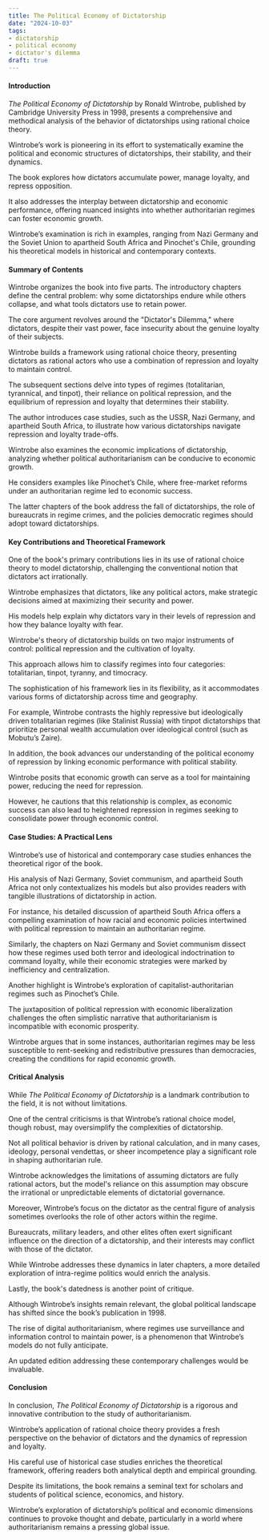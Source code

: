 ```yaml
---
title: The Political Economy of Dictatorship
date: "2024-10-03"
tags:
- dictatorship
- political economy
- dictator's dilemma
draft: true
---
```


#### **Introduction**

*The Political Economy of Dictatorship* by Ronald Wintrobe, published by Cambridge University Press in 1998, presents a comprehensive and methodical analysis of the behavior of dictatorships using rational choice theory.

Wintrobe’s work is pioneering in its effort to systematically examine the political and economic structures of dictatorships, their stability, and their dynamics.

The book explores how dictators accumulate power, manage loyalty, and repress opposition.

It also addresses the interplay between dictatorship and economic performance, offering nuanced insights into whether authoritarian regimes can foster economic growth.

Wintrobe’s examination is rich in examples, ranging from Nazi Germany and the Soviet Union to apartheid South Africa and Pinochet's Chile, grounding his theoretical models in historical and contemporary contexts.

#### **Summary of Contents**

Wintrobe organizes the book into five parts. The introductory chapters define the central problem: why some dictatorships endure while others collapse, and what tools dictators use to retain power.

The core argument revolves around the "Dictator's Dilemma," where dictators, despite their vast power, face insecurity about the genuine loyalty of their subjects.

Wintrobe builds a framework using rational choice theory, presenting dictators as rational actors who use a combination of repression and loyalty to maintain control.

The subsequent sections delve into types of regimes (totalitarian, tyrannical, and tinpot), their reliance on political repression, and the equilibrium of repression and loyalty that determines their stability.

The author introduces case studies, such as the USSR, Nazi Germany, and apartheid South Africa, to illustrate how various dictatorships navigate repression and loyalty trade-offs.

Wintrobe also examines the economic implications of dictatorship, analyzing whether political authoritarianism can be conducive to economic growth.

He considers examples like Pinochet’s Chile, where free-market reforms under an authoritarian regime led to economic success.

The latter chapters of the book address the fall of dictatorships, the role of bureaucrats in regime crimes, and the policies democratic regimes should adopt toward dictatorships.

#### **Key Contributions and Theoretical Framework**

One of the book's primary contributions lies in its use of rational choice theory to model dictatorship, challenging the conventional notion that dictators act irrationally.

Wintrobe emphasizes that dictators, like any political actors, make strategic decisions aimed at maximizing their security and power.

His models help explain why dictators vary in their levels of repression and how they balance loyalty with fear.

Wintrobe's theory of dictatorship builds on two major instruments of control: political repression and the cultivation of loyalty.

This approach allows him to classify regimes into four categories: totalitarian, tinpot, tyranny, and timocracy.

The sophistication of his framework lies in its flexibility, as it accommodates various forms of dictatorship across time and geography.

For example, Wintrobe contrasts the highly repressive but ideologically driven totalitarian regimes (like Stalinist Russia) with tinpot dictatorships that prioritize personal wealth accumulation over ideological control (such as Mobutu’s Zaire).

In addition, the book advances our understanding of the political economy of repression by linking economic performance with political stability.

Wintrobe posits that economic growth can serve as a tool for maintaining power, reducing the need for repression.

However, he cautions that this relationship is complex, as economic success can also lead to heightened repression in regimes seeking to consolidate power through economic control.

#### **Case Studies: A Practical Lens**

Wintrobe’s use of historical and contemporary case studies enhances the theoretical rigor of the book.

His analysis of Nazi Germany, Soviet communism, and apartheid South Africa not only contextualizes his models but also provides readers with tangible illustrations of dictatorship in action.

For instance, his detailed discussion of apartheid South Africa offers a compelling examination of how racial and economic policies intertwined with political repression to maintain an authoritarian regime.

Similarly, the chapters on Nazi Germany and Soviet communism dissect how these regimes used both terror and ideological indoctrination to command loyalty, while their economic strategies were marked by inefficiency and centralization.

Another highlight is Wintrobe’s exploration of capitalist-authoritarian regimes such as Pinochet’s Chile.

The juxtaposition of political repression with economic liberalization challenges the often simplistic narrative that authoritarianism is incompatible with economic prosperity.

Wintrobe argues that in some instances, authoritarian regimes may be less susceptible to rent-seeking and redistributive pressures than democracies, creating the conditions for rapid economic growth.

#### **Critical Analysis**

While *The Political Economy of Dictatorship* is a landmark contribution to the field, it is not without limitations.

One of the central criticisms is that Wintrobe’s rational choice model, though robust, may oversimplify the complexities of dictatorship.

Not all political behavior is driven by rational calculation, and in many cases, ideology, personal vendettas, or sheer incompetence play a significant role in shaping authoritarian rule.

Wintrobe acknowledges the limitations of assuming dictators are fully rational actors, but the model's reliance on this assumption may obscure the irrational or unpredictable elements of dictatorial governance.

Moreover, Wintrobe’s focus on the dictator as the central figure of analysis sometimes overlooks the role of other actors within the regime.

Bureaucrats, military leaders, and other elites often exert significant influence on the direction of a dictatorship, and their interests may conflict with those of the dictator.

While Wintrobe addresses these dynamics in later chapters, a more detailed exploration of intra-regime politics would enrich the analysis.

Lastly, the book's datedness is another point of critique.

Although Wintrobe’s insights remain relevant, the global political landscape has shifted since the book’s publication in 1998.

The rise of digital authoritarianism, where regimes use surveillance and information control to maintain power, is a phenomenon that Wintrobe’s models do not fully anticipate.

An updated edition addressing these contemporary challenges would be invaluable.

#### **Conclusion**

In conclusion, *The Political Economy of Dictatorship* is a rigorous and innovative contribution to the study of authoritarianism.

Wintrobe’s application of rational choice theory provides a fresh perspective on the behavior of dictators and the dynamics of repression and loyalty.

His careful use of historical case studies enriches the theoretical framework, offering readers both analytical depth and empirical grounding.

Despite its limitations, the book remains a seminal text for scholars and students of political science, economics, and history.

Wintrobe’s exploration of dictatorship’s political and economic dimensions continues to provoke thought and debate, particularly in a world where authoritarianism remains a pressing global issue.

